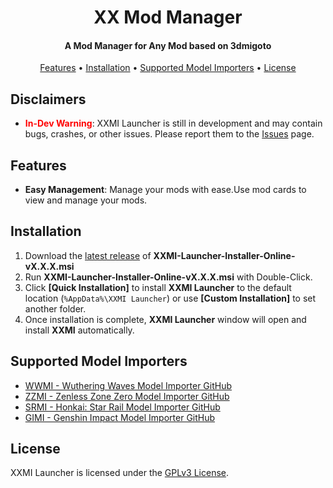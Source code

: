<h1 align="center">XX Mod Manager</h1>
<h4 align="center">A Mod Manager for Any Mod based on 3dmigoto</h4>
<p align="center">
  <a href="#features">Features</a> •
  <a href="#installation">Installation</a> •
  <a href="#supported-model-importers">Supported Model Importers</a> •
  <a href="#license">License</a>
</p>

## Disclaimers

- **<font color=red>In-Dev Warning</font>**: XXMI Launcher is still in development and may contain bugs, crashes, or other issues. Please report them to the [Issues](https://github.com/XiaoLinXiaoZhu/XX-Mod-Manager/issues) page.

## Features

- **Easy Management**: Manage your mods with ease.Use mod cards to view and manage your mods.

## Installation

1. Download the [latest release](https://github.com/SpectrumQT/XXMI-Launcher/releases/latest) of **XXMI-Launcher-Installer-Online-vX.X.X.msi**
2. Run **XXMI-Launcher-Installer-Online-vX.X.X.msi** with Double-Click.
3. Click **[Quick Installation]** to install **XXMI Launcher** to the default location (`%AppData%\XXMI Launcher`) or use **[Custom Installation]** to set another folder.
4. Once installation is complete, **XXMI Launcher** window will open and install **XXMI** automatically.

## Supported Model Importers

- [WWMI - Wuthering Waves Model Importer GitHub](https://github.com/SpectrumQT/WWMI)
- [ZZMI - Zenless Zone Zero Model Importer GitHub](https://github.com/leotorrez/ZZ-Model-Importer)
- [SRMI - Honkai: Star Rail Model Importer GitHub](https://github.com/SilentNightSound/SR-Model-Importer)
- [GIMI - Genshin Impact Model Importer GitHub](https://github.com/SilentNightSound/GI-Model-Importer)
  
## License

XXMI Launcher is licensed under the [GPLv3 License](https://github.com/SpectrumQT/WWMI-Launcher/blob/main/LICENSE).
